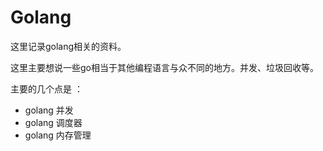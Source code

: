# Golang

这里记录golang相关的资料。

这里主要想说一些go相当于其他编程语言与众不同的地方。并发、垃圾回收等。

主要的几个点是 ：

* golang 并发
* golang 调度器
* golang 内存管理

